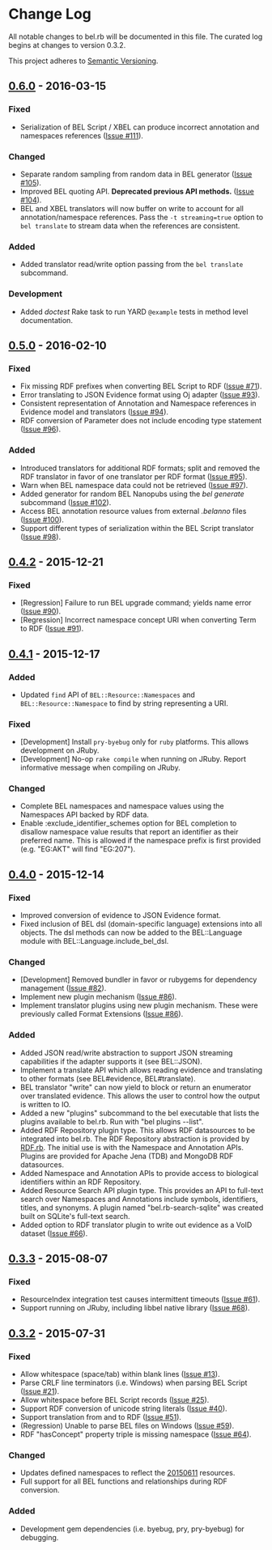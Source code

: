 # Change Log
All notable changes to bel.rb will be documented in this file. The curated log begins at changes to version 0.3.2.

This project adheres to [Semantic Versioning](http://semver.org/).

## [0.6.0][0.6.0] - 2016-03-15
### Fixed
- Serialization of BEL Script / XBEL can produce incorrect annotation and namespaces references ([Issue #111][111]).

### Changed
- Separate random sampling from random data in BEL generator ([Issue #105][105]).
- Improved BEL quoting API. **Deprecated previous API methods.** ([Issue #104][104]).
- BEL and XBEL translators will now buffer on write to account for all annotation/namespace references. Pass the `-t streaming=true` option to `bel translate` to stream data when the references are consistent.

### Added
- Added translator read/write option passing from the `bel translate` subcommand.

### Development
- Added *doctest* Rake task to run YARD `@example` tests in method level documentation.

## [0.5.0][0.5.0] - 2016-02-10
### Fixed
- Fix missing RDF prefixes when converting BEL Script to RDF ([Issue #71][71]).
- Error translating to JSON Evidence format using Oj adapter ([Issue #93][93]).
- Consistent representation of Annotation and Namespace references in Evidence model and translators ([Issue #94][94]).
- RDF conversion of Parameter does not include encoding type statement ([Issue #96][96]).
### Added
- Introduced translators for additional RDF formats; split and removed the RDF translator in favor of one translator per RDF format ([Issue #95][95]).
- Warn when BEL namespace data could not be retrieved ([Issue #97][97]).
- Added generator for random BEL Nanopubs using the *bel generate* subcommand ([Issue #102][102]).
- Access BEL annotation resource values from external *.belanno* files ([Issue #100][100]).
- Support different types of serialization within the BEL Script translator ([Issue #98][98]).

## [0.4.2][0.4.2] - 2015-12-21
### Fixed
- [Regression] Failure to run BEL upgrade command; yields name error ([Issue #90][90]).
- [Regression] Incorrect namespace concept URI when converting Term to RDF ([Issue #91][91]).

## [0.4.1][0.4.1] - 2015-12-17
### Added
- Updated `find` API of `BEL::Resource::Namespaces` and `BEL::Resource::Namespace` to find by string representing a URI.

### Fixed
- [Development] Install `pry-byebug` only for `ruby` platforms. This allows development on JRuby.
- [Development] No-op `rake compile` when running on JRuby. Report informative message when compiling on JRuby.

### Changed
- Complete BEL namespaces and namespace values using the Namespaces API backed by RDF data.
- Enable :exclude_identifier_schemes option for BEL completion to disallow namespace value results that report an identifier as their preferred name. This is allowed if the namespace prefix is first provided (e.g. "EG:AKT" will find "EG:207").

## [0.4.0][0.4.0] - 2015-12-14
### Fixed
- Improved conversion of evidence to JSON Evidence format.
- Fixed inclusion of BEL dsl (domain-specific language) extensions into all objects. The dsl methods can now be added to the BEL::Language module with BEL::Language.include_bel_dsl.

### Changed
- [Development] Removed bundler in favor or rubygems for dependency management ([Issue #82][82]).
- Implement new plugin mechanism ([Issue #86][86]).
- Implement translator plugins using new plugin mechanism. These were previously called Format Extensions ([Issue #86][86]).

### Added
- Added JSON read/write abstraction to support JSON streaming capabilities if the adapter supports it (see BEL::JSON).
- Implement a translate API which allows reading evidence and translating to other formats (see BEL#evidence, BEL#translate).
- BEL translator "write" can now yield to block or return an enumerator over translated evidence. This allows the user to control how the output is written to IO.
- Added a new "plugins" subcommand to the bel executable that lists the plugins available to bel.rb. Run with "bel plugins --list".
- Added RDF Repository plugin type. This allows RDF datasources to be integrated into bel.rb. The RDF Repository abstraction is provided by [RDF.rb][RDF.rb]. The initial use is with the Namespace and Annotation APIs. Plugins are provided for Apache Jena (TDB) and MongoDB RDF datasources.
- Added Namespace and Annotation APIs to provide access to biological identifiers within an RDF Repository.
- Added Resource Search API plugin type. This provides an API to full-text search over Namespaces and Annotations include symbols, identifiers, titles, and synonyms. A plugin named "bel.rb-search-sqlite" was created built on SQLite's full-text search.
- Added option to RDF translator plugin to write out evidence as a VoID dataset ([Issue #66][66]).

## [0.3.3][0.3.3] - 2015-08-07
### Fixed
- ResourceIndex integration test causes intermittent timeouts ([Issue #61][61]).
- Support running on JRuby, including libbel native library ([Issue #68][68]).

## [0.3.2][0.3.2] - 2015-07-31
### Fixed
- Allow whitespace (space/tab) within blank lines ([Issue #13][13]).
- Parse CRLF line terminators (i.e. Windows) when parsing BEL Script ([Issue #21][21]).
- Allow whitespace before BEL Script records ([Issue #25][25]).
- Support RDF conversion of unicode string literals ([Issue #40][40]).
- Support translation from and to RDF ([Issue #51][51]).
- (Regression) Unable to parse BEL files on Windows ([Issue #59][59]).
- RDF "hasConcept" property triple is missing namespace ([Issue #64][64]).

### Changed
- Updates defined namespaces to reflect the [20150611][20150611] resources.
- Full support for all BEL functions and relationships during RDF conversion.

### Added
- Development gem dependencies (i.e. byebug, pry, pry-byebug) for debugging.

[0.6.0]:    https://github.com/OpenBEL/bel.rb/compare/0.5.0...0.6.0
[0.5.0]:    https://github.com/OpenBEL/bel.rb/compare/0.4.2...0.5.0
[0.4.2]:    https://github.com/OpenBEL/bel.rb/compare/0.4.1...0.4.2
[0.4.1]:    https://github.com/OpenBEL/bel.rb/compare/0.4.0...0.4.1
[0.4.0]:    https://github.com/OpenBEL/bel.rb/compare/0.3.3...0.4.0
[0.3.2]:    https://github.com/OpenBEL/bel.rb/compare/0.3.1...0.3.2
[0.3.3]:    https://github.com/OpenBEL/bel.rb/compare/0.3.2...0.3.3
[13]:       https://github.com/OpenBEL/bel.rb/issues/13
[21]:       https://github.com/OpenBEL/bel.rb/issues/21
[25]:       https://github.com/OpenBEL/bel.rb/issues/25
[40]:       https://github.com/OpenBEL/bel.rb/issues/40
[51]:       https://github.com/OpenBEL/bel.rb/issues/51
[59]:       https://github.com/OpenBEL/bel.rb/issues/59
[61]:       https://github.com/OpenBEL/bel.rb/issues/61
[64]:       https://github.com/OpenBEL/bel.rb/issues/64
[66]:       https://github.com/OpenBEL/bel.rb/issues/66
[68]:       https://github.com/OpenBEL/bel.rb/issues/68
[71]:       https://github.com/OpenBEL/bel.rb/issues/71
[82]:       https://github.com/OpenBEL/bel.rb/issues/82
[86]:       https://github.com/OpenBEL/bel.rb/pull/86
[90]:       https://github.com/OpenBEL/bel.rb/issues/90
[91]:       https://github.com/OpenBEL/bel.rb/issues/91
[93]:       https://github.com/OpenBEL/bel.rb/issues/93
[94]:       https://github.com/OpenBEL/bel.rb/issues/94
[95]:       https://github.com/OpenBEL/bel.rb/issues/95
[96]:       https://github.com/OpenBEL/bel.rb/issues/96
[97]:       https://github.com/OpenBEL/bel.rb/issues/97
[98]:       https://github.com/OpenBEL/bel.rb/issues/98
[100]:      https://github.com/OpenBEL/bel.rb/issues/100
[102]:      https://github.com/OpenBEL/bel.rb/issues/102
[104]:      https://github.com/OpenBEL/bel.rb/issues/104
[105]:      https://github.com/OpenBEL/bel.rb/issues/105
[111]:      https://github.com/OpenBEL/bel.rb/issues/111
[20150611]: http://resource.belframework.org/belframework/20150611/
[RDF.rb]:   https://github.com/ruby-rdf/rdf
